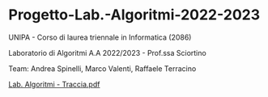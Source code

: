 # Progetto-Lab.-Algoritmi-2022-2023

UNIPA - Corso di laurea triennale in Informatica (2086)

Laboratorio di Algoritmi A.A 2022/2023 - Prof.ssa Sciortino

Team: Andrea Spinelli, Marco Valenti, Raffaele Terracino

[Lab. Algoritmi - Traccia.pdf](https://github.com/weiss25r/Progetto-Lab.-Algoritmi-2023/files/11878412/Lab.Algoritmi.-.Traccia.pdf)
